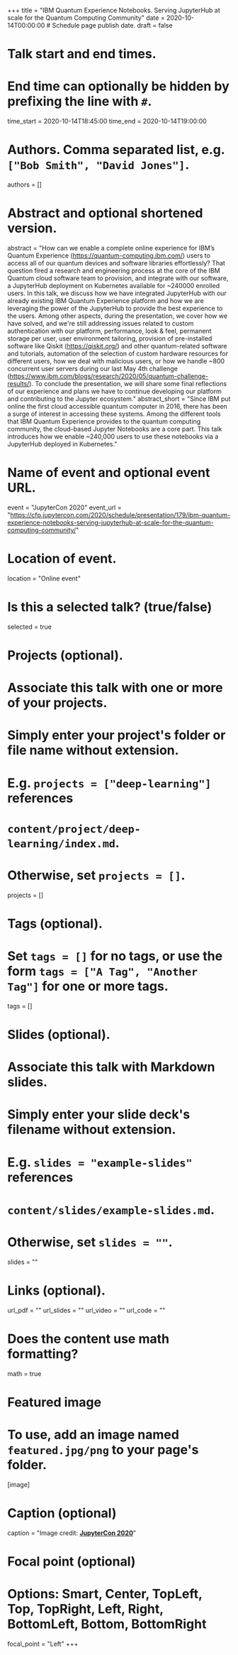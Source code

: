 +++
title = "IBM Quantum Experience Notebooks. Serving JupyterHub at scale for the Quantum Computing Community"
date = 2020-10-14T00:00:00  # Schedule page publish date.
draft = false

# Talk start and end times.
#   End time can optionally be hidden by prefixing the line with `#`.
time_start = 2020-10-14T18:45:00
time_end = 2020-10-14T19:00:00

# Authors. Comma separated list, e.g. `["Bob Smith", "David Jones"]`.
authors = []

# Abstract and optional shortened version.
abstract = "How can we enable a complete online experience for IBM’s Quantum Experience (https://quantum-computing.ibm.com/) users to access all of our quantum devices and software libraries effortlessly? That question fired a research and engineering process at the core of the IBM Quantum cloud software team to provision, and integrate with our software, a JupyterHub deployment on Kubernetes available for ~240000 enrolled users. In this talk, we discuss how we have integrated JupyterHub with our already existing IBM Quantum Experience platform and how we are leveraging the power of the JupyterHub to provide the best experience to the users. Among other aspects, during the presentation, we cover how we have solved, and we're still addressing issues related to custom authentication with our platform, performance, look & feel, permanent storage per user, user environment tailoring, provision of pre-installed software like Qiskit (https://qiskit.org/) and other quantum-related software and tutorials, automation of the selection of custom hardware resources for different users, how we deal with malicious users, or how we handle ~800 concurrent user servers during our last May 4th challenge (https://www.ibm.com/blogs/research/2020/05/quantum-challenge-results/). To conclude the presentation, we will share some final reflections of our experience and plans we have to continue developing our platform and contributing to the Jupyter ecosystem."
abstract_short = "Since IBM put online the first cloud accessible quantum computer in 2016, there has been a surge of interest in accessing these systems. Among the different tools that IBM Quantum Experience provides to the quantum computing community, the cloud-based Jupyter Notebooks are a core part. This talk introduces how we enable ~240,000 users to use these notebooks via a JupyterHub deployed in Kubernetes."

# Name of event and optional event URL.
event = "JupyterCon 2020"
event_url = "https://cfp.jupytercon.com/2020/schedule/presentation/179/ibm-quantum-experience-notebooks-serving-jupyterhub-at-scale-for-the-quantum-computing-community/"

# Location of event.
location = "Online event"

# Is this a selected talk? (true/false)
selected = true

# Projects (optional).
#   Associate this talk with one or more of your projects.
#   Simply enter your project's folder or file name without extension.
#   E.g. `projects = ["deep-learning"]` references 
#   `content/project/deep-learning/index.md`.
#   Otherwise, set `projects = []`.
projects = []

# Tags (optional).
#   Set `tags = []` for no tags, or use the form `tags = ["A Tag", "Another Tag"]` for one or more tags.
tags = []

# Slides (optional).
#   Associate this talk with Markdown slides.
#   Simply enter your slide deck's filename without extension.
#   E.g. `slides = "example-slides"` references 
#   `content/slides/example-slides.md`.
#   Otherwise, set `slides = ""`.
slides = ""

# Links (optional).
url_pdf = ""
url_slides = ""
url_video = ""
url_code = ""

# Does the content use math formatting?
math = true

# Featured image
# To use, add an image named `featured.jpg/png` to your page's folder. 
[image]
  # Caption (optional)
  caption = "Image credit: [**JupyterCon 2020**](https://jupytercon.com/)"

  # Focal point (optional)
  # Options: Smart, Center, TopLeft, Top, TopRight, Left, Right, BottomLeft, Bottom, BottomRight
  focal_point = "Left"
+++

<!-- {{% alert note %}}
Click on the **Slides** button above to view the built-in slides feature.
{{% /alert %}}

Slides can be added in a few ways:

- **Create** slides using Academic's _Slides_ feature and link using `url_slides` parameter in the front matter of the talk file
- **Upload** an existing slide deck to `static/` and link using `url_slides` parameter in the front matter of the talk file
- **Embed** your slides (e.g. Google Slides) or presentation video on this page using [shortcodes](https://sourcethemes.com/academic/docs/writing-markdown-latex/).

Further talk details can easily be added to this page using _Markdown_ and $\rm \LaTeX$ math code. -->
